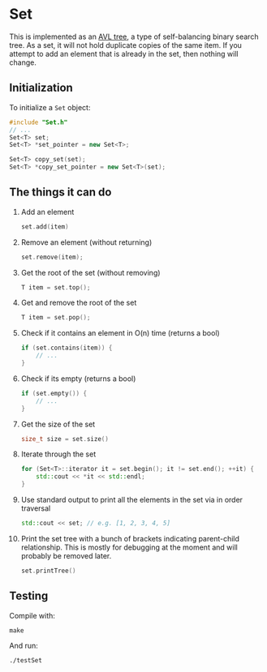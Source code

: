 # Set
This is implemented as an [AVL tree](https://en.wikipedia.org/wiki/avl_tree), a type of self-balancing binary search tree. As a set, it will not hold duplicate copies of the same item. If you attempt to add an element that is already in the set, then nothing will change.


## Initialization 
To initialize a `Set` object:

```c++
#include "Set.h"
// ...
Set<T> set;
Set<T> *set_pointer = new Set<T>;

Set<T> copy_set(set);
Set<T> *copy_set_pointer = new Set<T>(set);
```


## The things it can do

1. Add an element

    ```c++
    set.add(item)
    ```

2. Remove an element (without returning)

    ```c++
    set.remove(item);
    ```
3. Get the root of the set (without removing)

    ```c++
    T item = set.top();
    ```
4. Get and remove the root of the set
    
    ```c++
    T item = set.pop();
    ```

5. Check if it contains an element in O(n) time (returns a bool)

    ```c++
    if (set.contains(item)) {
        // ...
    }
    ```
    
6. Check if its empty (returns a bool)

    ```c++
    if (set.empty()) {
        // ...
    }
    ```

7. Get the size of the set

    ```c++
    size_t size = set.size()
    ```

8. Iterate through the set
    
    ```c++
    for (Set<T>::iterator it = set.begin(); it != set.end(); ++it) {
        std::cout << *it << std::endl;
    }
    ```
    
7. Use standard output to print all the elements in the set via in order traversal

    ```c++
    std::cout << set; // e.g. [1, 2, 3, 4, 5]
    ```

8. Print the set tree with a bunch of brackets indicating parent-child relationship. This is mostly for debugging at the moment and will probably be removed later.

    ```c++
    set.printTree()
    ```

## Testing
Compile with:

```
make
```

And run:

```
./testSet
```

